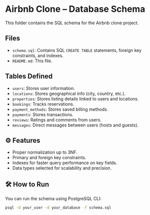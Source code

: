 # Airbnb Clone – Database Schema

This folder contains the SQL schema for the Airbnb clone project.

## Files
- `schema.sql`: Contains SQL `CREATE TABLE` statements, foreign key constraints, and indexes.
- `README.md`: This file.

## Tables Defined
- `users`: Stores user information.
- `locations`: Stores geographical info (city, country, etc.).
- `properties`: Stores listing details linked to users and locations.
- `bookings`: Tracks reservations.
- `payment_methods`: Stores saved billing methods.
- `payments`: Stores transactions.
- `reviews`: Ratings and comments from users.
- `messages`: Direct messages between users (hosts and guests).

## ⚙️ Features
- Proper normalization up to 3NF.
- Primary and foreign key constraints.
- Indexes for faster query performance on key fields.
- Data types selected for scalability and precision.

## 🛠️ How to Run
You can run the schema using PostgreSQL CLI:

```bash
psql -U your_user -d your_database -f schema.sql
